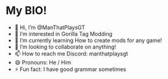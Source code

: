 # My BIO!
- 👋 Hi, I’m @ManThatPlaysGT
- 👀 I’m interested in Gorilla Tag Modding
- 🌱 I’m currently learning How to create mods for any game!
- 💞️ I’m looking to collaborate on anything!
- 📫 How to reach me Discord: manthatplaysgt
- 😄 Pronouns: He / Him
- ⚡ Fun fact: I have good grammar sometimes

<!---
ManThatPlaysGT/ManThatPlaysGT is a ✨ special ✨ repository because its `README.md` (this file) appears on your GitHub profile.
You can click the Preview link to take a look at your changes.
--->
